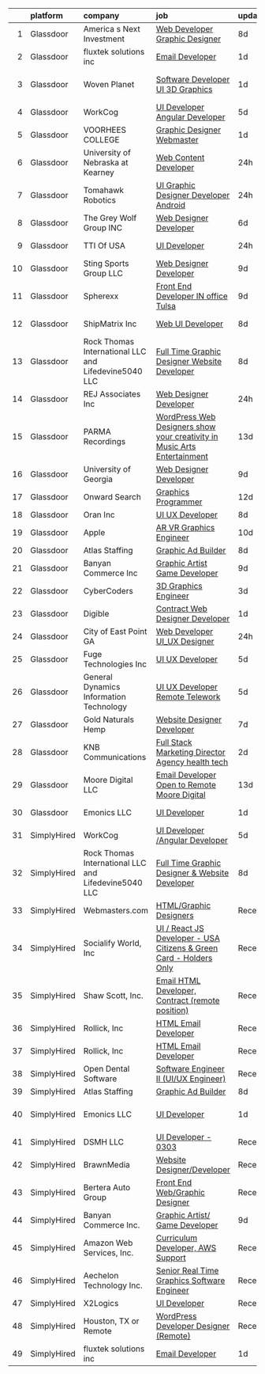 

|    | platform    | company                                              | job                                                                                                                                                                                                                                                                                                                                                                                                                                                                                                                                                                                                                                                                                                                                                                                                                                                                                                                                                                                                                                                                                                                                                                                                                                                                                                                                                                         | update_time   | location                  |
|---:|:------------|:-----------------------------------------------------|:----------------------------------------------------------------------------------------------------------------------------------------------------------------------------------------------------------------------------------------------------------------------------------------------------------------------------------------------------------------------------------------------------------------------------------------------------------------------------------------------------------------------------------------------------------------------------------------------------------------------------------------------------------------------------------------------------------------------------------------------------------------------------------------------------------------------------------------------------------------------------------------------------------------------------------------------------------------------------------------------------------------------------------------------------------------------------------------------------------------------------------------------------------------------------------------------------------------------------------------------------------------------------------------------------------------------------------------------------------------------------|:--------------|:--------------------------|
|  1 | Glassdoor   | America s Next Investment                            | [Web Developer Graphic Designer](https://www.glassdoor.com/partner/jobListing.htm?pos=127&ao=1136043&s=58&guid=00000181d770ac109ef73bfdce331f08&src=GD_JOB_AD&t=SR&vt=w&ea=1&cs=1_a2aa23e5&cb=1657176894994&jobListingId=1007969052362&jrtk=3-0-1g7bn1b76gagh801-1g7bn1b7igahd800-15293c02f9839a60-)                                                                                                                                                                                                                                                                                                                                                                                                                                                                                                                                                                                                                                                                                                                                                                                                                                                                                                                                                                                                                                                                        | 8d            | Woodland Hills, CA        |
|  2 | Glassdoor   | fluxtek solutions inc                                | [Email Developer](https://www.glassdoor.com/partner/jobListing.htm?pos=112&ao=1136043&s=58&guid=00000181d770ac109ef73bfdce331f08&src=GD_JOB_AD&t=SR&vt=w&ea=1&cs=1_0d8b14f9&cb=1657176894993&jobListingId=1007984862555&jrtk=3-0-1g7bn1b76gagh801-1g7bn1b7igahd800-1c6e3ef8f3a17f53-)                                                                                                                                                                                                                                                                                                                                                                                                                                                                                                                                                                                                                                                                                                                                                                                                                                                                                                                                                                                                                                                                                       | 1d            | Remote                    |
|  3 | Glassdoor   | Woven Planet                                         | [Software Developer  UI 3D Graphics ](https://www.glassdoor.com/partner/jobListing.htm?pos=104&ao=1110586&s=58&guid=00000181d770ac109ef73bfdce331f08&src=GD_JOB_AD&t=SR&vt=w&ea=1&cs=1_1b806145&cb=1657176894992&jobListingId=1007986416991&cpc=AB6E7ED505984E67&jrtk=3-0-1g7bn1b76gagh801-1g7bn1b7igahd800-45e24007f5f1396f--6NYlbfkN0DSgjPPcnEdvoK3uuxfISLALE6pB1FR7YSHOr_tSg5_QCn410VK5Ds4sai37YL-FnFSoIZqvE9RVYgU4zL2mlfJ_uFXv9xCsapT1JUXc56Sf65AsmN7g1lfrJd60L6aU9d3gZIf_D8CIwL1yA069_Fo_jYKHls2jd_9vSYBSvU59-ydQFe80vLvyuX4bUICixezbef30yTCWaDGM4zifyRaU0srF_7jQ7cwFYZoIE_-0VTwN2VBpPaEvKcaSNnLtf2931lHYx_L3xjM9bPz_DHHNmZJYjHyfuqnI6NGn3h8cQi4PpQX7oTHUKaR3sX3nA1tcEaDUUPouY2nt1GLFjTCi7B4KXRrEkgAm2uHe5tJtN36iUVX3jFozJEYL6rVW84xX7mkUdVC25oQwR0lIAVR29CirPa7UpO4DBfeTc8BzMJutLE7UT-44E0tgMbg0Ev4lv8bafJLrNM0S1Z3pqaUPCbD4F59fUfRXZNZYGv77tOxzvBwcwr2QkdzrRoONRHggxKy7yJbXuJU6Ek2sDs1kUPMftnDKy-lpiUDdZ09VPqLXs3GwWf825YNSjyBQie0HhEv72Uo6yT5oSgbKtRI)                                                                                                                                                                                                                                                                                                                                                                                                              | 1d            | San Francisco, CA         |
|  4 | Glassdoor   | WorkCog                                              | [UI Developer  Angular Developer](https://www.glassdoor.com/partner/jobListing.htm?pos=116&ao=1136043&s=58&guid=00000181d770ac109ef73bfdce331f08&src=GD_JOB_AD&t=SR&vt=w&ea=1&cs=1_9ef0f33e&cb=1657176894993&jobListingId=1007977643504&jrtk=3-0-1g7bn1b76gagh801-1g7bn1b7igahd800-2ad74ce8e4763187-)                                                                                                                                                                                                                                                                                                                                                                                                                                                                                                                                                                                                                                                                                                                                                                                                                                                                                                                                                                                                                                                                       | 5d            | New York, NY              |
|  5 | Glassdoor   | VOORHEES COLLEGE                                     | [Graphic Designer Webmaster](https://www.glassdoor.com/partner/jobListing.htm?pos=122&ao=1136043&s=58&guid=00000181d770ac109ef73bfdce331f08&src=GD_JOB_AD&t=SR&vt=w&ea=1&cs=1_5220800d&cb=1657176894994&jobListingId=1007984893908&jrtk=3-0-1g7bn1b76gagh801-1g7bn1b7igahd800-1f7432b2462905d6-)                                                                                                                                                                                                                                                                                                                                                                                                                                                                                                                                                                                                                                                                                                                                                                                                                                                                                                                                                                                                                                                                            | 1d            | Denmark, SC               |
|  6 | Glassdoor   | University of Nebraska at Kearney                    | [Web Content Developer](https://www.glassdoor.com/partner/jobListing.htm?pos=125&ao=1136043&s=58&guid=00000181d770ac109ef73bfdce331f08&src=GD_JOB_AD&t=SR&vt=w&cs=1_02b1b5bc&cb=1657176894994&jobListingId=1007987205687&jrtk=3-0-1g7bn1b76gagh801-1g7bn1b7igahd800-2cb69be1da2357df-)                                                                                                                                                                                                                                                                                                                                                                                                                                                                                                                                                                                                                                                                                                                                                                                                                                                                                                                                                                                                                                                                                      | 24h           | Kearney, NE               |
|  7 | Glassdoor   | Tomahawk Robotics                                    | [UI Graphic Designer   Developer   Android](https://www.glassdoor.com/partner/jobListing.htm?pos=115&ao=1136043&s=58&guid=00000181d770ac109ef73bfdce331f08&src=GD_JOB_AD&t=SR&vt=w&cs=1_5ece5704&cb=1657176894993&jobListingId=1007987909615&jrtk=3-0-1g7bn1b76gagh801-1g7bn1b7igahd800-c34eabe0f6683d95-)                                                                                                                                                                                                                                                                                                                                                                                                                                                                                                                                                                                                                                                                                                                                                                                                                                                                                                                                                                                                                                                                  | 24h           | Melbourne, FL             |
|  8 | Glassdoor   | The Grey Wolf Group  INC                             | [Web Designer Developer](https://www.glassdoor.com/partner/jobListing.htm?pos=129&ao=1136043&s=58&guid=00000181d770ac109ef73bfdce331f08&src=GD_JOB_AD&t=SR&vt=w&ea=1&cs=1_ff26d32b&cb=1657176894994&jobListingId=1007973991706&jrtk=3-0-1g7bn1b76gagh801-1g7bn1b7igahd800-ccc474ec62a9ccb4-)                                                                                                                                                                                                                                                                                                                                                                                                                                                                                                                                                                                                                                                                                                                                                                                                                                                                                                                                                                                                                                                                                | 6d            | Arnold, MO                |
|  9 | Glassdoor   | TTI Of USA                                           | [UI Developer](https://www.glassdoor.com/partner/jobListing.htm?pos=117&ao=1136043&s=58&guid=00000181d770ac109ef73bfdce331f08&src=GD_JOB_AD&t=SR&vt=w&ea=1&cs=1_199f9ab2&cb=1657176894993&jobListingId=1007987941680&jrtk=3-0-1g7bn1b76gagh801-1g7bn1b7igahd800-f004cfedb30791a0-)                                                                                                                                                                                                                                                                                                                                                                                                                                                                                                                                                                                                                                                                                                                                                                                                                                                                                                                                                                                                                                                                                          | 24h           | New York, NY              |
| 10 | Glassdoor   | Sting Sports Group  LLC                              | [Web Designer Developer](https://www.glassdoor.com/partner/jobListing.htm?pos=105&ao=1110586&s=58&guid=00000181d770ac109ef73bfdce331f08&src=GD_JOB_AD&t=SR&vt=w&ea=1&cs=1_e19cadd4&cb=1657176894992&jobListingId=1007965945473&cpc=7F925F5888094D6A&jrtk=3-0-1g7bn1b76gagh801-1g7bn1b7igahd800-7aa6ed2c7a1666f9--6NYlbfkN0CO3DEfAY9A68AIVwcxeRGvQUfeLcLgbZIyCfLEHxv2SZVKkquo_LQo712HIgkdXbJ-nyzvMI5zAVDDxnBB20dV19Pjqj4grMzYD55erRDGhyKWRc-5yL7nhPy2_nAEKeYIgowmybDNDjYvnbAiTZMHc0zKbFKNkRkOR4dQlsFasbfCPDHFXkQgfJvKytGSIu9cd-3ez6Q0nBk6JJ5zsmtQpN7ymg0pO6aDKjHsLnQ1Biz0gq6RdHXar3BhRUAlnURpr77F8-oaEVcxskEpESFAd2sqBDFnq6BojYMRGHbgKrnSNFhwNey_9pxW5-QWJnv0F-FEV1C0AY2i_PoTNVIfWFJSDMOxphg6taYaCEhDTnGQq29-TInfJ4AqCzzBSJdu4nIBdm0TkgyKhN-gg4A22E1EiFgNPGMAavKSm1445t-R1Fdq0M7fpKBGdzctcGRKvEYcQ35ur33xdWZNiLUIzTl-K_CFD5uHGADmvKeZnuKhrfJh1tGiobfIAulfnns%3D)                                                                                                                                                                                                                                                                                                                                                                                                                                                                                                             | 9d            | Addison, TX               |
| 11 | Glassdoor   | Spherexx                                             | [Front End Developer  IN office Tulsa ](https://www.glassdoor.com/partner/jobListing.htm?pos=106&ao=1110586&s=58&guid=00000181d770ac109ef73bfdce331f08&src=GD_JOB_AD&t=SR&vt=w&ea=1&cs=1_244b2f12&cb=1657176894992&jobListingId=1007967703895&cpc=F5E96E35A1725171&jrtk=3-0-1g7bn1b76gagh801-1g7bn1b7igahd800-5d316a317d99e572--6NYlbfkN0Ar-b2sXLjCP4QY-szYbWhNBx72unLQTg-omuslU3R7RiSpzM09c9Orffht-Gj-hnH_uTkfT51HQvYcLvXpnkArRfp0bPsP2LI5SsPyTMU-g-jlq0rLNG2PNa85R8osYqJV8ne3JWbfOEqCHmeQXuVLEv3uyCJ9x5vuz5BzQb5vs-2StGOZXrMMAaqkqFlZrxJqlHy-veCVmW9Dm9KkSn4GVdYESHKMsNlzbE8BgIsjDosOAL4S8-WmUxKHg53d1--lq4KhlTq-6o6OrYLbQjsw5WidvXWOlrbqt6REw7uKxSG-CrTp3acig8knb-kZKj0J1XyKtiVsvO0-tiN2KcxaBIRhQ78l4-cu5QFP1ubzMvLX6fW9Y45jGnTc6zuxijgsjIF-vVeCK_-CCvSww4unuHC8F_567X8B7VTE7m4xvtALGd5Ac6J5ukQtdlaXc-JH9gYgbiFDknZ9aNOBmlhr42CxqxuFRm6jLL2KYEmAv7xFOsAVwZWWreokhfKdLx4tWMH651Pzi-3_N3GPJiKqJlAgtgrKpOcIxGhWnkC4qWvbxSfe6sLIUZBe_pVMaIBrf7CAe-l53jgDyCUh2r8Cvk7KQiNj_rhpWSry9CGVXPizyCU9ARLcNWgrJE47eNu__yfn_2teFoAgXVD17rhCcfxa8wt2YDbxgKxi4hwyGBuC-78-aw9qI7GUVWpupILVB74H70zkel0FlyKoeab48cr7pw5YVGWrYq5P8TSkkjCvjZXMa1a_7SIk6Dm7o9V3cWCl4scNXg%3D%3D)                                                                                                                                                                                                                | 9d            | Tulsa, OK                 |
| 12 | Glassdoor   | ShipMatrix  Inc                                      | [Web UI Developer](https://www.glassdoor.com/partner/jobListing.htm?pos=103&ao=1110586&s=58&guid=00000181d770ac109ef73bfdce331f08&src=GD_JOB_AD&t=SR&vt=w&ea=1&cs=1_dfbe0ebf&cb=1657176894991&jobListingId=1007968870254&cpc=F44B5BD681589083&jrtk=3-0-1g7bn1b76gagh801-1g7bn1b7igahd800-924fb4dbaa3a8d03--6NYlbfkN0DfhRLDY5E7BVY3xhBTAobuSaZ3WR2SqAJ-w4NHeQGDZ5-qCH-7Fb5kOPeKnefxrBeEmjDoS5MqNCKV-VhCLRI1Y92tyhK2mKbJ04gWByCnTafV7yeEquKDKhIw4VEaidx6yw2PFVd1L8vwKVhg-shhE8QKY7wcez-PsV6cmZwn60eQrpiq-g_sSGWqnYZNn_nhR2wejTgtysfFB-yZch7065qxGUJEHIRqbktIVEuC5sOWn8Jf-rR6QDtMzShdc8vaxTmlWc_KoqvLOOygcb2kJhWvTjLOEWuPkUTLUBw7g8QtSIUV3j_jerGtEeQO9_RqLufGVmFsB1n3AzWjj5w2H4l7Jl0BZClKzQfVoRQHj7TjVWH27DNbljHAspTE6eBG98ZwOuC0y7nrOpsv9nvzTeGnc7STlJccyPL1UXOq3cpwZ_FIbV5ss52JxUUp6WV8P9aeqC6pZBsYJRCBaK-_hKTdIeIH0bttsSLJ6Hg1n6me6GoQz5kz0jTYvtUZKMY%3D)                                                                                                                                                                                                                                                                                                                                                                                                                                                                                                                   | 8d            | Cranberry Twp, PA         |
| 13 | Glassdoor   | Rock Thomas International LLC and Lifedevine5040 LLC | [Full Time Graphic Designer   Website Developer](https://www.glassdoor.com/partner/jobListing.htm?pos=113&ao=1136043&s=58&guid=00000181d770ac109ef73bfdce331f08&src=GD_JOB_AD&t=SR&vt=w&ea=1&cs=1_457eed0d&cb=1657176894993&jobListingId=1007969293875&jrtk=3-0-1g7bn1b76gagh801-1g7bn1b7igahd800-fd15af229bac0b59-)                                                                                                                                                                                                                                                                                                                                                                                                                                                                                                                                                                                                                                                                                                                                                                                                                                                                                                                                                                                                                                                        | 8d            | Phoenix, AZ               |
| 14 | Glassdoor   | REJ   Associates  Inc                                | [Web Designer Developer](https://www.glassdoor.com/partner/jobListing.htm?pos=124&ao=1136043&s=58&guid=00000181d770ac109ef73bfdce331f08&src=GD_JOB_AD&t=SR&vt=w&ea=1&cs=1_d6b6e0dd&cb=1657176894994&jobListingId=1007988000128&jrtk=3-0-1g7bn1b76gagh801-1g7bn1b7igahd800-052e4508faa82851-)                                                                                                                                                                                                                                                                                                                                                                                                                                                                                                                                                                                                                                                                                                                                                                                                                                                                                                                                                                                                                                                                                | 24h           | Fort Meade, MD            |
| 15 | Glassdoor   | PARMA Recordings                                     | [WordPress Web Designers  show your creativity in Music Arts Entertainment](https://www.glassdoor.com/partner/jobListing.htm?pos=108&ao=1110586&s=58&guid=00000181d770ac109ef73bfdce331f08&src=GD_JOB_AD&t=SR&vt=w&ea=1&cs=1_2de65e52&cb=1657176894992&jobListingId=1007960095074&cpc=8795CF9063CD573D&jrtk=3-0-1g7bn1b76gagh801-1g7bn1b7igahd800-a51dcf66eccc53eb--6NYlbfkN0BMd6i3W3qmAtDke4ZitYLMBEMpVvOQU_aO9JUqgRRkgwDvgaVV8jWDDkXv0s9VdhdFtp8vgpc7Xd14geBqCVRfeb-Zk2gFUWrnzfN3CO7_Kshg7e9lFPeLlS31PbWmaUmDuWqBwBaZIqP5E8OfSbZVpgw5zRAc4LpRHBRqxyh3tAhzUrHfLFIfhkH6S2Qey-YdHhH4b3pBYTHf7Vy96wS79D6Sb1G4_g0Pjkoqqagcb-EvPqtRPBDUI24rcZq_ebuI45W_kpEXBurRZDERwuHKV1TJxyHBEe13Yy0fOZT0_1HRRzV4KvmMwz9pmhn-2MuXA3_-z_FygDgdQRs59N-uHqq-kTHEK5HC53ggr8jV1CiGNK57zbaq8MZBQ9QR5d8Yh4fSZE_XLWKqehJKZuCkJfRS8CotsHB5aPaNzP29RPm4C2qh3B3cV_UX0jeocJhloVoGmSa0H6D16wT8k6C-pSh_W34S2h9NBqzvuljk6m6owTWmKbtpZXefi1VWLLvIw8lvLqpbACwUxT6vMA2usSPilidSQVdwnmmWnWNNqxXFS9T9Ygdh)                                                                                                                                                                                                                                                                                                                                                                                                        | 13d           | Remote                    |
| 16 | Glassdoor   | University of Georgia                                | [Web Designer Developer](https://www.glassdoor.com/partner/jobListing.htm?pos=130&ao=1136043&s=58&guid=00000181d770ac109ef73bfdce331f08&src=GD_JOB_AD&t=SR&vt=w&ea=1&cs=1_887045c1&cb=1657176894994&jobListingId=1007966573271&jrtk=3-0-1g7bn1b76gagh801-1g7bn1b7igahd800-e3c49035be86bb61-)                                                                                                                                                                                                                                                                                                                                                                                                                                                                                                                                                                                                                                                                                                                                                                                                                                                                                                                                                                                                                                                                                | 9d            | Athens, GA                |
| 17 | Glassdoor   | Onward Search                                        | [Graphics Programmer](https://www.glassdoor.com/partner/jobListing.htm?pos=109&ao=1110586&s=58&guid=00000181d770ac109ef73bfdce331f08&src=GD_JOB_AD&t=SR&vt=w&cs=1_88cef542&cb=1657176894992&jobListingId=1007961833786&cpc=444700D72F2ECBCE&jrtk=3-0-1g7bn1b76gagh801-1g7bn1b7igahd800-c2dcf8a101e8b9df--6NYlbfkN0B7YoEZZ2QAGDyEGGmBPAUWSHc1Mt3sMCn9FehKcWA3w8FH2hNAUDUUAF3DNhQFSEieJWiITkYJOifaIcpHk7MQLRqmDVTnhpcUBguClD5dEdybEkx8bFxqaQt_nqvf8vQFBdGhwwPdYQo2URAdZKNnKkDanpFjmSQFlkvXohVAvgVYWK7vYtRMtimn8nupJbqf5013GtDGdv2DdWo7clD5tKK3UGQWPkZT69uCEicFxTxNCfcMMsJ07ffcr44RkEH7npGCbV3_QAR2kAc97pdgu5HRb_D_ioiJoffvmb8jfIGMwGsAhR7ellPEAOPEhRmZD9fFme-FGxS3UU-CBmKALi1Iv-uCDgc7DL4CZGql77k4DiOM3Cw1-P5CftmE31Pvd83p_6M92Zh5AB2S4bG4gN6nXLxvmQ935g-e6BNRLq3YyJQgzEgdFzfR5s6_2IYwo_AAG9tASbxFM7qqFHk93Xh0vxu1QmMcYALUB1NIHUcHRg3NfEZECEglapwSm_cKWlsdjspkffigw0PEuga7a68broCz2Gj4_Bg0C3Rvye_bdhhRu1AI9FKGs_7QvkrAM0ZFsO3YCcer5NgfAcG0PvXgDvPxaJECiwsS_pNoZbkHAFCUiBgbWUz8nzDPfGwYXKO6NeQNqtxIkSFJ0m3OM0Ktoajsmv4jnNVEooNm60xOf13_Deu17GKkF8cLn6QIEutb-57MO5p3VYMGwPFtjVOfrWbS9rSc7zKp6paPYyge4NWG0RMM24mmxLTsmI6aIBZXxjNquWKjMvcp4emPi5Ow222zWcKdc5M-UkmkbQaazoxO407Lslqw9Y1RpCD6-z51xGrzMwubYGBreS27vZu-D74QaNnTqtNOJKwWCJ0-zs57wgKut3qkk8ODC7vyDPdzr4hNO7rkasWzm_Mq-4B0mPPANSkI0isbsfUzHeKHhbOYZTmsHsB1CkYanUH9ncqAHGC3BREVaQ63lNSUr4sqqHD0J-L5xL_emMVFhJEoogBrO9UB)   | 12d           | Seattle, WA               |
| 18 | Glassdoor   | Oran Inc                                             | [UI UX Developer](https://www.glassdoor.com/partner/jobListing.htm?pos=123&ao=1136043&s=58&guid=00000181d770ac109ef73bfdce331f08&src=GD_JOB_AD&t=SR&vt=w&ea=1&cs=1_9070386c&cb=1657176894994&jobListingId=1007968707326&jrtk=3-0-1g7bn1b76gagh801-1g7bn1b7igahd800-eb787d74f9429648-)                                                                                                                                                                                                                                                                                                                                                                                                                                                                                                                                                                                                                                                                                                                                                                                                                                                                                                                                                                                                                                                                                       | 8d            | Remote                    |
| 19 | Glassdoor   | Apple                                                | [AR VR Graphics Engineer](https://www.glassdoor.com/partner/jobListing.htm?pos=110&ao=1110586&s=58&guid=00000181d770ac109ef73bfdce331f08&src=GD_JOB_AD&t=SR&vt=w&cs=1_b97428a5&cb=1657176894992&jobListingId=1007965233511&cpc=F41FEAB56D215062&jrtk=3-0-1g7bn1b76gagh801-1g7bn1b7igahd800-f6f0af2c6616c61c--6NYlbfkN0BvKrLyj5gPmtZO9T8euul8TCxuuKNOtzRJOomxnwSEodTz2Bc-sPZlbtkML8D-m4rgwDOQs48OFvFoSB_bm50k3BcUh_ABMabDllznJNkDE1Q0SGj4f5K6gHiu94c1ZaqT6D8Dr1tagQtTJ9XDmGMPeGWAVEr0wx1cPDP9p8USGy1d3FFgljBG_poRdh4YyCpQlaYXP3K-69UAWnQ0d-Dr62gGnjzftmCIeqmKmlIsHmKs2nkedjiAqztI9GGsR0QwRuVsooNVRrmH7tL-X5Es2Lw01_H7s8TjmDG5dM50ugD90qxmpiAmeIkPj5OMZ21ctD83h36WgjkRdArM4GXtgWiunjOYfo_bpKp9bCcO71Ta1MIlTutIdxyi7ZCHxTr_HZps-VxWJA73VNX3o4MdDwjyem0p8fg7la9bD6k-hCs9vpiGkfzm8Kw9591CKzRyn1J8kjNp75hoWqY3-U-HK6b0qDn4jrZHnfBNmhMQ4YEkXEBqHBYPJjikg7w4dRWY_NGAvYVsz6JNFqj7MEaUUJQwFhFUylhonjOUZ6qi57jzXUwyd7ghHuZqROfwFa72i5vywU4L3c49O-wd8vfweFYqoO-8c6BRZQHZ8KYK1QTJHswSD6VxzRXsx_w-luFU5aQXiQ902hS4Bc10aB2z0bknK4__Rt9GkPiPw6-y6b9IETXYmvB8y1legHngbX9Oda6UNYGqLyxcpT8mSWLf-IEecSN5sLJeejD4cWFGQVK5GQ3Kt7gVHIYicjUQHd8JRMaeT1qQtOXeUevJzzpXdCpzHmaBDyMLZlQZc4v_0FejLF16LvxAqqCw5R2E9lbyRO5Ctbg7atAN6-tsHt3s0Ey94fdQAQQMhDiytqMXm-QUlQNTiYuTQp_Hf7U6woilsDLneGx_D9dMstsZ-cvjQaVcBra4CbVt-dw9cljBW6kC3GBjeaS59htd4G2R-47bCx7sdx01QQ%3D%3D)                                   | 10d           | Boulder, CO               |
| 20 | Glassdoor   | Atlas Staffing                                       | [Graphic Ad Builder](https://www.glassdoor.com/partner/jobListing.htm?pos=102&ao=1110586&s=58&guid=00000181d770ac109ef73bfdce331f08&src=GD_JOB_AD&t=SR&vt=w&ea=1&cs=1_2b711cce&cb=1657176894991&jobListingId=1007968513295&cpc=0AD3DB1A95BF4639&jrtk=3-0-1g7bn1b76gagh801-1g7bn1b7igahd800-11c974c721e5e490--6NYlbfkN0CeLFAsULLhH0_ina76aVyMvKfUXDe-XGjHzwH1tIT6X9vXuPQV95L5oS-GN_E2U7bhi7v0mGrx6e5kBbRv9y8XLNrVH-EJHZtoaYQ2HIqFwOquS0eNzrRT80vMKuKSaZKEd81UQGbMvU3xoif0VJ2ZM-H4LmmwjoRNlW7FInYPy7Bg5Z-B3WsiGHONi_2WdQ68jvzqjGsD-JrfYlnop9svmseJaj7cjSY_kT7sDjQ6Cko0LdENJs5IXZ0dQMIaS8JgJ0iP3eORBzz05ePNNMwdvV0St6w9uz1nVuzufS-OvWRh5wWLsd7dkNlo1rLfdyV_4Jn38UgI2HwbH6h1q9tjMDDBreXBL0GHTSdczaNrYuRDB-VnbhiGmYpWUl3hgafT1DEeyYhj-UNB76Uwld2Ot3CY8P-HgeRKdHLG4HB9T24Gyi9CO0h7gQXhSpYffZ_T2GDamlCE0Pe8VuMjuUxLKPDq9X9wVB4Q1WL2_ANn97se5Fh_q63ztrakBZgn89EujOwYInmW1Q%3D%3D)                                                                                                                                                                                                                                                                                                                                                                                                                                                                                                   | 8d            | Boise, ID                 |
| 21 | Glassdoor   | Banyan Commerce Inc                                  | [Graphic Artist  Game Developer](https://www.glassdoor.com/partner/jobListing.htm?pos=101&ao=1110586&s=58&guid=00000181d770ac109ef73bfdce331f08&src=GD_JOB_AD&t=SR&vt=w&ea=1&cs=1_cf8a8e29&cb=1657176894991&jobListingId=1007966212509&cpc=43E37B7B5399EAEF&jrtk=3-0-1g7bn1b76gagh801-1g7bn1b7igahd800-197112c6e9a1d03a--6NYlbfkN0AJ9YajiwAf1_6xm8q8dI6Igxc08os5d78_r09uaRSAcwDDgENtzZlxIlgk5fZjk8b79_cvS0WPZXWA0PDif8QNjHVJWJ1bgmPXMRZRJN5Fx6aA07oco2YrbnfK_Y3t74HhDjPSMiooXeCJjtqQHEKI3sRU6U3ANILjFi8teRAqs0OBy6B1j9HqNJYR5DHVCQ9uV91Z48FkHis8M_JvtkUOQ27UpUciye116O8HQDtK2ettXBbD-JBh1ImAQXg6drV6wmEAwTDxt7Q47IdAfbydZTnIfiu-D1MDEJhrV-tn81KEecY7VkB5Pom_6pYmjOMJ7lJ9ziTRVEDjvb2HFIcfEeJgl9SgIpOl5Wd783b63kSnSw07DADpsSSeOXYro4U-o-iPfUS7t3oo2LQfmK4ty4Icv9ZfuhA_PfKlud3aN1yd0IGUZKjGK9qtOHipwnAZGxeHrlPkouNByWhjV-jUtSjtbTqPUcY2xHLqiP_5KxmnM8Qy-fThPgJ-a4gGpf6Rn6Htl4qR6A%3D%3D)                                                                                                                                                                                                                                                                                                                                                                                                                                                                                       | 9d            | Pompano Beach, FL         |
| 22 | Glassdoor   | CyberCoders                                          | [3D Graphics Engineer](https://www.glassdoor.com/partner/jobListing.htm?pos=111&ao=1110586&s=58&guid=00000181d770ac109ef73bfdce331f08&src=GD_JOB_AD&t=SR&vt=w&ea=1&cs=1_f60bd60c&cb=1657176894993&jobListingId=1007979947791&cpc=C4A69CCDBB3B9599&jrtk=3-0-1g7bn1b76gagh801-1g7bn1b7igahd800-e5bbd8f5ecac835e--6NYlbfkN0CpFJQzrgRR8WqXWK1qKKEqALWJw739KlKqr2H-MSI4eoBlI4EFrmor2FYZMP3muM3crcIxY9HAJzc6szcLT7ISUl_hnJF9yTOlM-vLv3EaYi_2NP5n3o_U0Lc3H8g-Roi3fGQHOWmfBtBCkPtlHFUM_0i8nqU8mPTgVHC1Kit_TiQNCfw2-5_ZA_4SFu-ayck9K2YmUa2FBtNOd8KT8lyDYzxhwdM0BHzhzABkN15EOo6TOShjsutoca5exNeCcIGWzSSYE_kfklT1TUR090NC_n_88tmfP8Rq07Um-fdPYvHxZKAI4Zrg0Xz7v2IEaw1rDq6tVWO1-75B8SFRQWt5guADGOCqKfY18HvOE1OHytk53PLIgEdMpZjLa07U1eqHzoVhWjysEr6UXIPIzjXCGLrIa_T3aLd5_acPKZZmdBinT7kePZyYHZY_EDV9OvOM-5seIiNc2g21vFnkAlivf2LPrwrGK1DmhP2Wu_QlJoh52nL5z2_Q2nazhuyEAfN_qqcaYEkv6LX6Tri472PEjsFR2Yrs_W8OKIatLdhnXr0PZj0luUD-QQxCL9ZtSatOPhb_gZWqVOO1ytVuEY_x7JKFfUHeJVTYLxv36h_-iOAMsc7eE5Y24hHJTI_IkuS-CH3Jyfx0NFo36LCP6jihMNKwyh22uHUof7JUCjrEQ9R04ExnlCHGM50lzMkdGgdgRDlkEljuKGIHXHIzmID6u2F6Fu-TfThuK59vt6rVHM2g-6ST6wOnG8G60LFhOUJ9z7NbaIXkbX_CJz-FWkHHM3LHiUWHX451wngz96INFNT8batB-fXZ9EZHVpQVNaxEPJ992L-u6I9WZaQXYRDiHfowsDJSwK9BGOVD58XVUTB9TjFAWxtEpWPqHdQydIBZNHTsX4e1VmHkr75NwD6H4tu_9_DeOSmegx9qj-2JCw6aZPygFHp6AdhWb0URS3QnqasrQkZNlcB0zSAfezI2qrBEEf-txxAj1B1SiJ2iWA%3D%3D) | 3d            | Redwood City, CA          |
| 23 | Glassdoor   | Digible                                              | [Contract Web Designer Developer](https://www.glassdoor.com/partner/jobListing.htm?pos=119&ao=1136043&s=58&guid=00000181d770ac109ef73bfdce331f08&src=GD_JOB_AD&t=SR&vt=w&ea=1&cs=1_9112277b&cb=1657176894993&jobListingId=1007986118313&jrtk=3-0-1g7bn1b76gagh801-1g7bn1b7igahd800-e318e2dbc3f9b5b6-)                                                                                                                                                                                                                                                                                                                                                                                                                                                                                                                                                                                                                                                                                                                                                                                                                                                                                                                                                                                                                                                                       | 1d            | Denver, CO                |
| 24 | Glassdoor   | City of East Point  GA                               | [Web Developer UI_UX Designer](https://www.glassdoor.com/partner/jobListing.htm?pos=121&ao=1136043&s=58&guid=00000181d770ac109ef73bfdce331f08&src=GD_JOB_AD&t=SR&vt=w&cs=1_041afcae&cb=1657176894993&jobListingId=1007987965771&jrtk=3-0-1g7bn1b76gagh801-1g7bn1b7igahd800-e5781bb998209cdb-)                                                                                                                                                                                                                                                                                                                                                                                                                                                                                                                                                                                                                                                                                                                                                                                                                                                                                                                                                                                                                                                                               | 24h           | East Point, GA            |
| 25 | Glassdoor   | Fuge Technologies Inc                                | [UI UX Developer](https://www.glassdoor.com/partner/jobListing.htm?pos=120&ao=1136043&s=58&guid=00000181d770ac109ef73bfdce331f08&src=GD_JOB_AD&t=SR&vt=w&ea=1&cs=1_667cd3bb&cb=1657176894993&jobListingId=1007977642679&jrtk=3-0-1g7bn1b76gagh801-1g7bn1b7igahd800-49eb5da0f6f6440e-)                                                                                                                                                                                                                                                                                                                                                                                                                                                                                                                                                                                                                                                                                                                                                                                                                                                                                                                                                                                                                                                                                       | 5d            | Remote                    |
| 26 | Glassdoor   | General Dynamics Information Technology              | [UI UX Developer  Remote Telework ](https://www.glassdoor.com/partner/jobListing.htm?pos=128&ao=1136043&s=58&guid=00000181d770ac109ef73bfdce331f08&src=GD_JOB_AD&t=SR&vt=w&cs=1_2d71b605&cb=1657176894994&jobListingId=1007977576313&jrtk=3-0-1g7bn1b76gagh801-1g7bn1b7igahd800-240140b95516fc43-)                                                                                                                                                                                                                                                                                                                                                                                                                                                                                                                                                                                                                                                                                                                                                                                                                                                                                                                                                                                                                                                                          | 5d            | Remote                    |
| 27 | Glassdoor   | Gold Naturals Hemp                                   | [Website Designer Developer](https://www.glassdoor.com/partner/jobListing.htm?pos=118&ao=1136043&s=58&guid=00000181d770ac109ef73bfdce331f08&src=GD_JOB_AD&t=SR&vt=w&ea=1&cs=1_1d3df391&cb=1657176894993&jobListingId=1007970947546&jrtk=3-0-1g7bn1b76gagh801-1g7bn1b7igahd800-d1b3ad55563907bc-)                                                                                                                                                                                                                                                                                                                                                                                                                                                                                                                                                                                                                                                                                                                                                                                                                                                                                                                                                                                                                                                                            | 7d            | Provo, UT                 |
| 28 | Glassdoor   | KNB Communications                                   | [Full Stack Marketing Director  Agency  health tech ](https://www.glassdoor.com/partner/jobListing.htm?pos=107&ao=1110586&s=58&guid=00000181d770ac109ef73bfdce331f08&src=GD_JOB_AD&t=SR&vt=w&ea=1&cs=1_ad01cde5&cb=1657176894992&jobListingId=1007982265289&cpc=0FE1F5EA2BC84A01&jrtk=3-0-1g7bn1b76gagh801-1g7bn1b7igahd800-98404997d34288b4--6NYlbfkN0Bzkuy17zoNwKMVjyusHhR7JNYo3SmelKzW8jp1Pa4Tk8SeJt-khgAHW196h0ERZcC_61O7treXuBvJx9McgJUbbBrqHIU6E6_K_u5qjdwkLd4pKiE724KE-2bMp5JnGQt-NgNhl7kdImvuKKICnfnx3S9uv3c5iqGymorm8lTlK_3i64b6MgiD6dMvihb93imjgfzM_cmMVe_uJzCtcEnftUiaSPfjPXnCTdPTENmhb_u4jhnA9HpCP4vG5j4dtN4LiLUijPeehyZc1WOl_k7oQQ914LQpwYTq2a2ite5gMuPYO5U3VD-Mj1sFNyfMuWIdx80kYRdYSMcRLvruuMguJlarh0Ih4aj0qHnAgjHw_piSsOaQmTK5RGWuBe0gm0jUg7yPbD1qYs5sWGspAA5cpAWILWfO2eISnxi6S2ufvE0TGcuUddpWhANk7CLoF91V-rFuO7xONxM4hqwS6aDZloRK4S4upASJKmO22Q0FAkwwtjUbbJJfbZKBG81yj3u7lIAxGRB4QWuwUCL-pakqsUQjk621Hqg%3D)                                                                                                                                                                                                                                                                                                                                                                                                                                                | 2d            | Remote                    |
| 29 | Glassdoor   | Moore Digital LLC                                    | [Email Developer  Open to Remote    Moore Digital](https://www.glassdoor.com/partner/jobListing.htm?pos=126&ao=1136043&s=58&guid=00000181d770ac109ef73bfdce331f08&src=GD_JOB_AD&t=SR&vt=w&cs=1_1ebc817e&cb=1657176894994&jobListingId=1007958671475&jrtk=3-0-1g7bn1b76gagh801-1g7bn1b7igahd800-fd53c0a317222ee2-)                                                                                                                                                                                                                                                                                                                                                                                                                                                                                                                                                                                                                                                                                                                                                                                                                                                                                                                                                                                                                                                           | 13d           | Lanham, MD                |
| 30 | Glassdoor   | Emonics LLC                                          | [UI Developer](https://www.glassdoor.com/partner/jobListing.htm?pos=114&ao=1136043&s=58&guid=00000181d770ac109ef73bfdce331f08&src=GD_JOB_AD&t=SR&vt=w&ea=1&cs=1_91d7c504&cb=1657176894993&jobListingId=1007985021314&jrtk=3-0-1g7bn1b76gagh801-1g7bn1b7igahd800-f92cdf06e8bb91ed-)                                                                                                                                                                                                                                                                                                                                                                                                                                                                                                                                                                                                                                                                                                                                                                                                                                                                                                                                                                                                                                                                                          | 1d            | Ohio City, OH             |
| 31 | SimplyHired | WorkCog                                              | [UI Developer /Angular Developer](https://www.simplyhired.com/job/vj8z_wHinTeNu9dF8lPuIpavwoCBzg72Ku2FwijDTuzwaNMHw3DYHg?q=graphic+developer)                                                                                                                                                                                                                                                                                                                                                                                                                                                                                                                                                                                                                                                                                                                                                                                                                                                                                                                                                                                                                                                                                                                                                                                                                               | 5d            | New York, NY              |
| 32 | SimplyHired | Rock Thomas International LLC and Lifedevine5040 LLC | [Full Time Graphic Designer & Website Developer](https://www.simplyhired.com/job/Vb3fDQ7-qsZn7_2XacWsaomusZQ-m7PW2-kDmu9m99nclW5rEX1XWA?q=graphic+developer)                                                                                                                                                                                                                                                                                                                                                                                                                                                                                                                                                                                                                                                                                                                                                                                                                                                                                                                                                                                                                                                                                                                                                                                                                | 8d            | Phoenix, AZ               |
| 33 | SimplyHired | Webmasters.com                                       | [HTML/Graphic Designers](https://www.simplyhired.com/job/1S2ki1F2e97xk1bn0P3q05lu3BQ0Tpk7KwB7Zii_z8pQmxmAAOWD5g?q=graphic+developer)                                                                                                                                                                                                                                                                                                                                                                                                                                                                                                                                                                                                                                                                                                                                                                                                                                                                                                                                                                                                                                                                                                                                                                                                                                        | Recently      | Tampa, FL                 |
| 34 | SimplyHired | Socialify World, Inc                                 | [UI / React JS Developer - USA Citizens & Green Card - Holders Only](https://www.simplyhired.com/job/NS7o_jBemtC2M_Tp3ZnyZrFSTRi1EAk4JqtQxnMuu4HQJvokZ2Wijw?q=graphic+developer)                                                                                                                                                                                                                                                                                                                                                                                                                                                                                                                                                                                                                                                                                                                                                                                                                                                                                                                                                                                                                                                                                                                                                                                            | Recently      | San Francisco, CA         |
| 35 | SimplyHired | Shaw Scott, Inc.                                     | [Email HTML Developer, Contract (remote position)](https://www.simplyhired.com/job/lp97AwzllwqjS1oXYQVdk_sx_ANbNmrf_26-hefBENEAnwkJ6YFw_Q?q=graphic+developer)                                                                                                                                                                                                                                                                                                                                                                                                                                                                                                                                                                                                                                                                                                                                                                                                                                                                                                                                                                                                                                                                                                                                                                                                              | Recently      | Seattle, WA               |
| 36 | SimplyHired | Rollick, Inc                                         | [HTML Email Developer](https://www.simplyhired.com/job/XOBvr-FPlcbrKDU6fwn7cySQFiXUBT59WK26gB6UhBDl1ROl_YjQ4g?q=graphic+developer)                                                                                                                                                                                                                                                                                                                                                                                                                                                                                                                                                                                                                                                                                                                                                                                                                                                                                                                                                                                                                                                                                                                                                                                                                                          | Recently      | Remote                    |
| 37 | SimplyHired | Rollick, Inc                                         | [HTML Email Developer](https://www.simplyhired.com/job/XOBvr-FPlcbrKDU6fwn7cySQFiXUBT59WK26gB6UhBDl1ROl_YjQ4g?q=graphic+developer)                                                                                                                                                                                                                                                                                                                                                                                                                                                                                                                                                                                                                                                                                                                                                                                                                                                                                                                                                                                                                                                                                                                                                                                                                                          | Recently      | Remote                    |
| 38 | SimplyHired | Open Dental Software                                 | [Software Engineer II (UI/UX Engineer)](https://www.simplyhired.com/job/5TNT678s2dzGwOSQ3fVvg4_WMaBoG6xYCkFpyvlBC4FeG1fvXy1CAw?q=graphic+developer)                                                                                                                                                                                                                                                                                                                                                                                                                                                                                                                                                                                                                                                                                                                                                                                                                                                                                                                                                                                                                                                                                                                                                                                                                         | Recently      | Salem, OR                 |
| 39 | SimplyHired | Atlas Staffing                                       | [Graphic Ad Builder](https://www.simplyhired.com/job/pxIMEE_jLQmuB-E0EstefzwLBut3w6GAtvGikvhfd5IctU5NvCJxJA?q=graphic+developer)                                                                                                                                                                                                                                                                                                                                                                                                                                                                                                                                                                                                                                                                                                                                                                                                                                                                                                                                                                                                                                                                                                                                                                                                                                            | 8d            | Boise, ID                 |
| 40 | SimplyHired | Emonics LLC                                          | [UI Developer](https://www.simplyhired.com/job/vOkugMMfBBogMsPX_1mMEr8on_k1wgHZY-AiQEYrlhMDNcV2k8dF7w?q=graphic+developer)                                                                                                                                                                                                                                                                                                                                                                                                                                                                                                                                                                                                                                                                                                                                                                                                                                                                                                                                                                                                                                                                                                                                                                                                                                                  | 1d            | Ohio City, OH +1 location |
| 41 | SimplyHired | DSMH LLC                                             | [UI Developer - 0303](https://www.simplyhired.com/job/5uYdSP7SsNGxK09_Ov6zNQhuxUKLX-oIXjlCgij6ADfw35AwOg5rvg?q=graphic+developer)                                                                                                                                                                                                                                                                                                                                                                                                                                                                                                                                                                                                                                                                                                                                                                                                                                                                                                                                                                                                                                                                                                                                                                                                                                           | Recently      | Peoria, IL                |
| 42 | SimplyHired | BrawnMedia                                           | [Website Designer/Developer](https://www.simplyhired.com/job/78BxKl1R6BpfuVu8Kpk-1cxMOjiHDgxQMPxrbQ5J7eWU9PbYxXCHNA?q=graphic+developer)                                                                                                                                                                                                                                                                                                                                                                                                                                                                                                                                                                                                                                                                                                                                                                                                                                                                                                                                                                                                                                                                                                                                                                                                                                    | Recently      | Albany, NY                |
| 43 | SimplyHired | Bertera Auto Group                                   | [Front End Web/Graphic Designer](https://www.simplyhired.com/job/UoHmf3PWPUcvpeJJyeUWMXOyfiqSiGnk_um5E1ECAcFdNGzGCiyBzA?q=graphic+developer)                                                                                                                                                                                                                                                                                                                                                                                                                                                                                                                                                                                                                                                                                                                                                                                                                                                                                                                                                                                                                                                                                                                                                                                                                                | Recently      | West Springfield, MA      |
| 44 | SimplyHired | Banyan Commerce Inc.                                 | [Graphic Artist/ Game Developer](https://www.simplyhired.com/job/VwjyPnwKl6eTP3NKXkqNf1K3VwLfAnQn-BHuTEdmR_MxUbpQm1wp4A?q=graphic+developer)                                                                                                                                                                                                                                                                                                                                                                                                                                                                                                                                                                                                                                                                                                                                                                                                                                                                                                                                                                                                                                                                                                                                                                                                                                | 9d            | Pompano Beach, FL         |
| 45 | SimplyHired | Amazon Web Services, Inc.                            | [Curriculum Developer, AWS Support](https://www.simplyhired.com/job/HK8u_W1s0Qj0XDr9nNnkhPX9sMTG6alrgg3-o7yRflu5mLBMl-pugg?q=graphic+developer)                                                                                                                                                                                                                                                                                                                                                                                                                                                                                                                                                                                                                                                                                                                                                                                                                                                                                                                                                                                                                                                                                                                                                                                                                             | Recently      | Remote                    |
| 46 | SimplyHired | Aechelon Technology Inc.                             | [Senior Real Time Graphics Software Engineer](https://www.simplyhired.com/job/rcdIZu0u86YflWDJtkQswNVvTN3B-3L7qF5--HTYfTqZ6vl6sJ-lpA?q=graphic+developer)                                                                                                                                                                                                                                                                                                                                                                                                                                                                                                                                                                                                                                                                                                                                                                                                                                                                                                                                                                                                                                                                                                                                                                                                                   | Recently      | Overland Park, KS         |
| 47 | SimplyHired | X2Logics                                             | [UI Developer](https://www.simplyhired.com/job/K7e7k8DCr3xU0Za6gglqUSb8upBvvxxXPj9or0Do1zCdHLu7dosWWA?q=graphic+developer)                                                                                                                                                                                                                                                                                                                                                                                                                                                                                                                                                                                                                                                                                                                                                                                                                                                                                                                                                                                                                                                                                                                                                                                                                                                  | Recently      | Remote                    |
| 48 | SimplyHired | Houston, TX or Remote                                | [WordPress Developer Designer (Remote)](https://www.simplyhired.com/job/h5NIRqnG6nzwtBLlFlrT64773r4CAOGZWfW6vATD8Z8CzAc7NchDIg?q=graphic+developer)                                                                                                                                                                                                                                                                                                                                                                                                                                                                                                                                                                                                                                                                                                                                                                                                                                                                                                                                                                                                                                                                                                                                                                                                                         | Recently      | The Woodlands, TX         |
| 49 | SimplyHired | fluxtek solutions inc                                | [Email Developer](https://www.simplyhired.com/job/pkfcnbb5TqVGu5LukxKdYgvCDq7FFHHjwMQ_T1ZF3z6z2Fa53GQhZw?q=graphic+developer)                                                                                                                                                                                                                                                                                                                                                                                                                                                                                                                                                                                                                                                                                                                                                                                                                                                                                                                                                                                                                                                                                                                                                                                                                                               | 1d            | Remote                    |